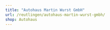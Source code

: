 ```yaml
---
title: "Autohaus Martin Wurst GmbH"
url: /reutlingen/autohaus-martin-wurst-gmbh/
shop: Autohaus
---
```

